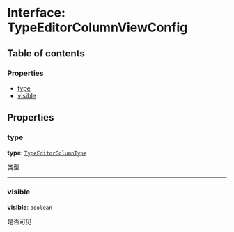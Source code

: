 # Interface: TypeEditorColumnViewConfig

## Table of contents

### Properties

* [type](/auto-docs/type-editor/interfaces/TypeEditorColumnViewConfig.md#type)
* [visible](/auto-docs/type-editor/interfaces/TypeEditorColumnViewConfig.md#visible)

## Properties

### type

**type**: [`TypeEditorColumnType`](/auto-docs/type-editor/enums/TypeEditorColumnType.md)

类型

***

### visible

**visible**: `boolean`

是否可见
